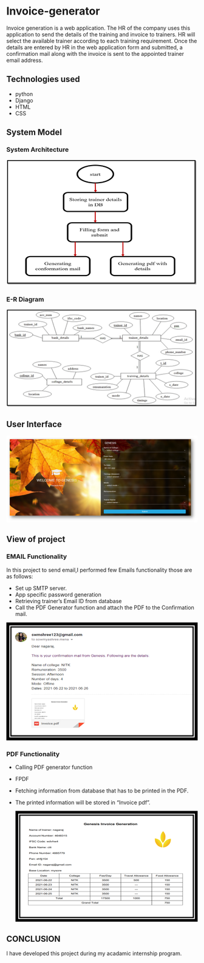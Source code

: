 # Invoice-generator
Invoice generation is a web application. The HR of the company uses this application to send the details of the training and invoice to trainers.
HR will select the available trainer according to each training requirement. Once the details are entered by HR in the web application form and submitted, a confirmation mail along with the invoice is sent to the appointed trainer email address.

## Technologies used
* python
* Django
* HTML
* CSS

## System Model
 
 ### System Architecture
 
 ![](img/img1.png)
 
 ### E-R Diagram 
 
 ![](img/img2.png)
 
## User Interface

 ![](img/img3.png)
 
## View of project

### EMAIL Functionality

In this project to send email,I performed few Emails functionality those are as follows:

* Set up SMTP server.
* App specific password generation
* Retrieving trainer’s Email ID from database
* Call the PDF Generator function and attach the PDF to the Confirmation mail.

 ![](img/img4.png)
 
### PDF Functionality

* Calling PDF generator function
* FPDF
* Fetching information from database that has to be printed in the PDF.
* The printed information will be stored in “Invoice pdf”.
 
 
  ![](img/img5.png)

## CONCLUSION

I have developed this project during my acadamic internship program.
